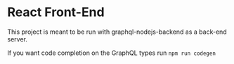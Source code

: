 # React Front-End

This project is meant to be run with graphql-nodejs-backend as a back-end server.

If you want code completion on the GraphQL types run `npm run codegen`

